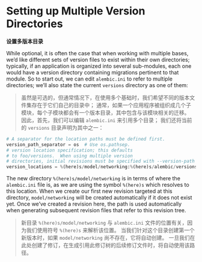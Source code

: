 # Setting up Multiple Version Directories

**设置多版本目录**

While optional, it is often the case that when working with multiple bases, we’d like different sets of version files to exist within their own directories; typically, if an application is organized into several sub-modules, each one would have a version directory containing migrations pertinent to that module. So to start out, we can edit `alembic.ini` to refer to multiple directories; we’ll also state the current `versions` directory as one of them:

> 虽然是可选的，但通常情况下，在使用多个基础时，我们希望不同的版本文件集存在于它们自己的目录中； 通常，如果一个应用程序被组织成几个子模块，每个子模块都会有一个版本目录，其中包含与该模块相关的迁移。 因此，首先，我们可以编辑 `alembic.ini` 来引用多个目录； 我们还将当前的 `versions` 目录声明为其中之一：

```python
# A separator for the location paths must be defined first.
version_path_separator = os  # Use os.pathsep.
# version location specification; this defaults
# to foo/versions.  When using multiple version
# directories, initial revisions must be specified with --version-path
version_locations = %(here)s/model/networking:%(here)s/alembic/versions
```

The new directory `%(here)s/model/networking` is in terms of where the `alembic.ini` file is, as we are using the symbol `%(here)s` which resolves to this location. When we create our first new revision targeted at this directory, `model/networking` will be created automatically if it does not exist yet. Once we’ve created a revision here, the path is used automatically when generating subsequent revision files that refer to this revision tree.

> 新目录 `%(here)s/model/networking` 与 `alembic.ini` 文件的位置有关，因为我们使用符号 `%(here)s` 来解析该位置。 当我们针对这个目录创建第一个新版本时，如果 `model/networking` 尚不存在，它将自动创建。 一旦我们在此处创建了修订，在生成引用此修订树的后续修订文件时，将自动使用该路径。
